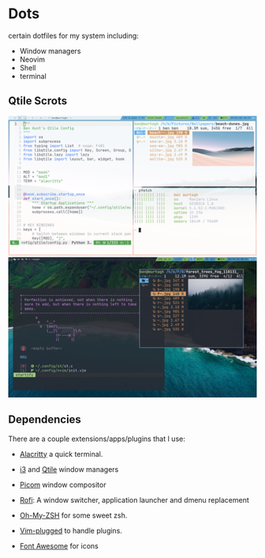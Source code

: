 
# Dots

certain dotfiles for my system including:

- Window managers
- Neovim
- Shell
- terminal

## Qtile Scrots

![Qtile Layout](https://github.com/BenGH28/dots/blob/master/.screenshots/qconf_conf1.png)
![Qtile OneDark](https://github.com/BenGH28/dots/blob/master/.screenshots/qtile_OneDarkTheme.png)

## Dependencies

There are a couple extensions/apps/plugins that I use:

- [Alacritty] a quick terminal.
- [i3] and [Qtile] window managers
- [Picom] window compositor
- [Rofi]: A window switcher, application launcher and dmenu replacement
- [Oh-My-ZSH] for some sweet zsh.
- [Vim-plugged] to handle plugins.
- [Font Awesome] for icons
  
  [Oh-My-ZSH]: https://ohmyz.sh/
  [Vim-plugged]: https://github.com/junegunn/vim-plug
  [Alacritty]: https://github.com/alacritty/alacritty
  [Rofi]: https://github.com/davatorium/rofi
  [i3]: https://i3wm.org/
  [Picom]: https://wiki.archlinux.org/index.php/Picom
  [Font Awesome]: https://fontawesome.com/
  [Qtile]: https://qtile.org/
